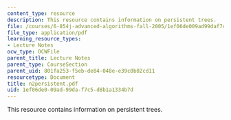 ```yaml
---
content_type: resource
description: This resource contains information on persistent trees.
file: /courses/6-854j-advanced-algorithms-fall-2005/1ef06de009ad99daf7c5d8b1a1334b7d_n2persistent.pdf
file_type: application/pdf
learning_resource_types:
- Lecture Notes
ocw_type: OCWFile
parent_title: Lecture Notes
parent_type: CourseSection
parent_uid: 801fa253-f5eb-de84-048e-e39c0b02cd11
resourcetype: Document
title: n2persistent.pdf
uid: 1ef06de0-09ad-99da-f7c5-d8b1a1334b7d
---
```

This resource contains information on persistent trees.

